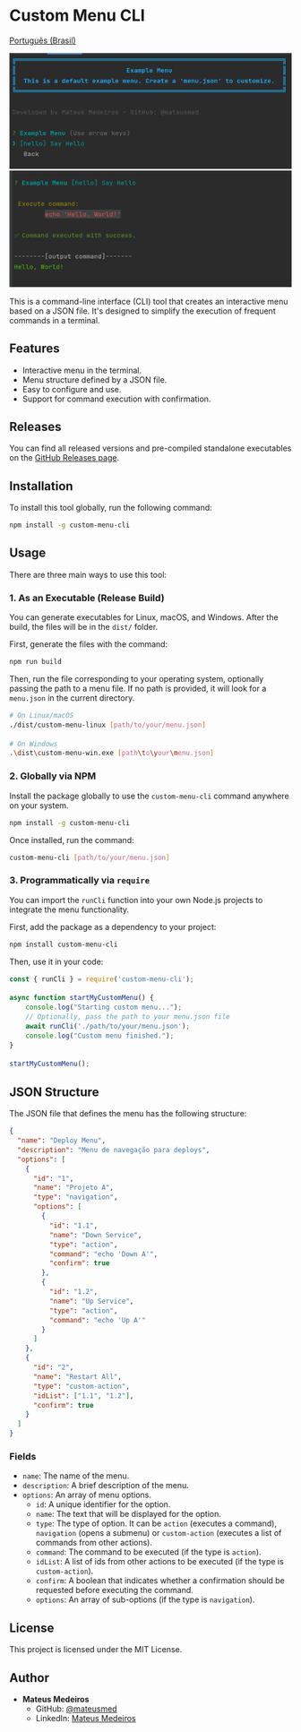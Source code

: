 # Custom Menu CLI

[Português (Brasil)](./README-pt.md)

![Menu Example 1](./docs/example1.png)
![Menu Example 2](./docs/example2.png)

This is a command-line interface (CLI) tool that creates an interactive menu based on a JSON file. It's designed to simplify the execution of frequent commands in a terminal.

## Features

- Interactive menu in the terminal.
- Menu structure defined by a JSON file.
- Easy to configure and use.
- Support for command execution with confirmation.

## Releases

You can find all released versions and pre-compiled standalone executables on the [GitHub Releases page](https://github.com/mateusmed/custom-menu-cli/releases).


## Installation

To install this tool globally, run the following command:

```bash
npm install -g custom-menu-cli
```

## Usage

There are three main ways to use this tool:

### 1. As an Executable (Release Build)

You can generate executables for Linux, macOS, and Windows. After the build, the files will be in the `dist/` folder.

First, generate the files with the command:

```bash
npm run build
```

Then, run the file corresponding to your operating system, optionally passing the path to a menu file. If no path is provided, it will look for a `menu.json` in the current directory.

```bash
# On Linux/macOS
./dist/custom-menu-linux [path/to/your/menu.json]

# On Windows
.\dist\custom-menu-win.exe [path\to\your\menu.json]
```

### 2. Globally via NPM

Install the package globally to use the `custom-menu-cli` command anywhere on your system.

```bash
npm install -g custom-menu-cli
```

Once installed, run the command:

```bash
custom-menu-cli [path/to/your/menu.json]
```

### 3. Programmatically via `require`

You can import the `runCli` function into your own Node.js projects to integrate the menu functionality.

First, add the package as a dependency to your project:
```bash
npm install custom-menu-cli
```

Then, use it in your code:

```javascript
const { runCli } = require('custom-menu-cli');

async function startMyCustomMenu() {
    console.log("Starting custom menu...");
    // Optionally, pass the path to your menu.json file
    await runCli('./path/to/your/menu.json');
    console.log("Custom menu finished.");
}

startMyCustomMenu();
```

## JSON Structure

The JSON file that defines the menu has the following structure:

```json
{
  "name": "Deploy Menu",
  "description": "Menu de navegação para deploys",
  "options": [
    {
      "id": "1",
      "name": "Projeto A",
      "type": "navigation",
      "options": [
        {
          "id": "1.1",
          "name": "Down Service",
          "type": "action",
          "command": "echo 'Down A'",
          "confirm": true
        },
        {
          "id": "1.2",
          "name": "Up Service",
          "type": "action",
          "command": "echo 'Up A'"
        }
      ]
    },
    {
      "id": "2",
      "name": "Restart All",
      "type": "custom-action",
      "idList": ["1.1", "1.2"],
      "confirm": true
    }
  ]
}
```

### Fields

- `name`: The name of the menu.
- `description`: A brief description of the menu.
- `options`: An array of menu options.
    - `id`: A unique identifier for the option.
    - `name`: The text that will be displayed for the option.
    - `type`: The type of option. It can be `action` (executes a command), `navigation` (opens a submenu) or `custom-action` (executes a list of commands from other actions).
    - `command`: The command to be executed (if the type is `action`).
    - `idList`: A list of ids from other actions to be executed (if the type is `custom-action`).
    - `confirm`: A boolean that indicates whether a confirmation should be requested before executing the command.
    - `options`: An array of sub-options (if the type is `navigation`).

## License

This project is licensed under the MIT License.

## Author

- **Mateus Medeiros**
    - GitHub: [@mateusmed](https://github.com/mateusmed)
    - LinkedIn: [Mateus Medeiros](https://www.linkedin.com/in/mateus-med/)
